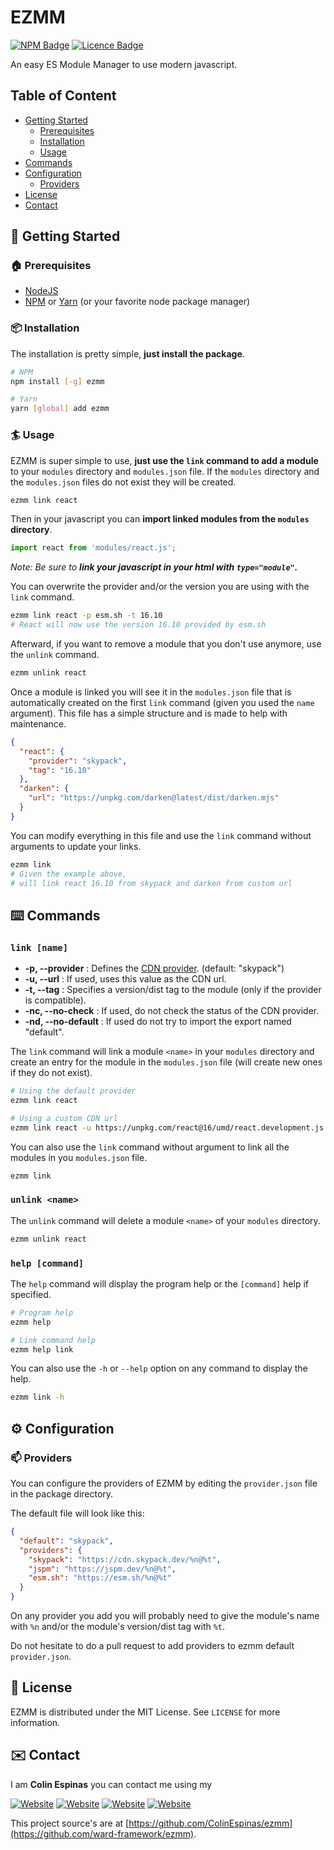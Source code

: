 # EZMM
[![NPM Badge](https://img.shields.io/npm/v/ezmm?style=for-the-badge)](https://www.npmjs.com/package/ezmm)
[![Licence Badge](https://img.shields.io/github/license/ColinEspinas/ezmm?style=for-the-badge)](https://github.com/ColinEspinas/ezmm/blob/master/LICENSE)

An easy ES Module Manager to use modern javascript.

## Table of Content

- [Getting Started](#-getting-started)
  - [Prerequisites](#-prerequisites)
  - [Installation](#-installation)
  - [Usage](#-usage)
- [Commands](#️-commands)
- [Configuration](#-configuration)
  - [Providers](#-providers)
- [License](#-license)
- [Contact](#️-contact)

## 🚀 Getting Started

### 🏠 Prerequisites

* [NodeJS](https://nodejs.org)
* [NPM](https://www.npmjs.com) or [Yarn](https://yarnpkg.com) (or your favorite node package manager)


### 📦 Installation
The installation is pretty simple, **just install the package**.

```sh
# NPM
npm install [-g] ezmm

# Yarn
yarn [global] add ezmm
```

### 🏄 Usage

EZMM is super simple to use, **just use the `link` command to add a module** to your `modules` directory and `modules.json` file. If the `modules` directory and the `modules.json` files do not exist they will be created.

```sh
ezmm link react
```

Then in your javascript you can **import linked modules from the `modules` directory**.

```js
import react from 'modules/react.js';
```
*Note: Be sure to **link your javascript in your html with `type="module"`.***

You can overwrite the provider and/or the version you are using with the `link` command.

```sh
ezmm link react -p esm.sh -t 16.10
# React will now use the version 16.10 provided by esm.sh
```

Afterward, if you want to remove a module that you don't use anymore, use the `unlink` command.

```sh
ezmm unlink react
```

Once a module is linked you will see it in the `modules.json` file that is automatically created on the first `link` command (given you used the `name` argument). This file has a simple structure and is made to help with maintenance.

```json
{
  "react": {
    "provider": "skypack",
    "tag": "16.10"
  },
  "darken": {
    "url": "https://unpkg.com/darken@latest/dist/darken.mjs"
  }
}
```

You can modify everything in this file and use the `link` command without arguments to update your links.

```sh
ezmm link
# Given the example above, 
# will link react 16.10 from skypack and darken from custom url
```

## ⌨️ Commands

### `link [name]`

- **-p, --provider** : Defines the [CDN provider](#-providers). (default: "skypack")
- **-u, --url** : If used, uses this value as the CDN url.
- **-t, --tag** : Specifies a version/dist tag to the module (only if the provider is compatible).
- **-nc, --no-check** : If used, do not check the status of the CDN provider.
- **-nd, --no-default** : If used do not try to import the export named "default".

The `link` command will link a module `<name>` in your `modules` directory and create an entry for the module in the `modules.json` file (will create new ones if they do not exist).

```sh
# Using the default provider
ezmm link react

# Using a custom CDN url
ezmm link react -u https://unpkg.com/react@16/umd/react.development.js 
```

You can also use the `link` command without argument to link all the modules in you `modules.json` file.

```sh
ezmm link
```

### `unlink <name>`

The `unlink` command will delete a module `<name>` of your `modules` directory.

```sh
ezmm unlink react
```

### `help [command]`

The `help` command will display the program help or the `[command]` help if specified.

```sh
# Program help
ezmm help

# Link command help
ezmm help link
```

You can also use the `-h` or `--help` option on any command to display the help.
```sh
ezmm link -h
```

## ⚙️ Configuration

### 📫 Providers

You can configure the providers of EZMM by editing the `provider.json` file in the package directory.

The default file will look like this:
```json
{
  "default": "skypack",
  "providers": {
    "skypack": "https://cdn.skypack.dev/%n@%t",
    "jspm": "https://jspm.dev/%n@%t",
    "esm.sh": "https://esm.sh/%n@%t"
  }
}
```

On any provider you add you will probably need to give the module's name with `%n` and/or the module's version/dist tag with `%t`.

Do not hesitate to do a pull request to add providers to ezmm default `provider.json`.

## 📜 License

EZMM is distributed under the MIT License. See `LICENSE` for more information.

## ✉️ Contact

I am **Colin Espinas** you can contact me using my

[![Website](https://img.shields.io/badge/-website-brightgreen?style=for-the-badge)](https://colinespinas.com/contact)
[![Website](https://img.shields.io/badge/email-contact@colinespinas.com-orange?style=for-the-badge)](mailto:contact@colinespinas.com)
[![Website](https://img.shields.io/badge/-LinkedIn-blue?style=for-the-badge&logo=linkedin)](https://linkedin.com/in/colin-espinas)
[![Website](https://img.shields.io/badge/-Github-lightgrey?style=for-the-badge&logo=github)](https://github.com/ColinEspinas)

This project source's are at [https://github.com/ColinEspinas/ezmm](https://github.com/ward-framework/ezmm).